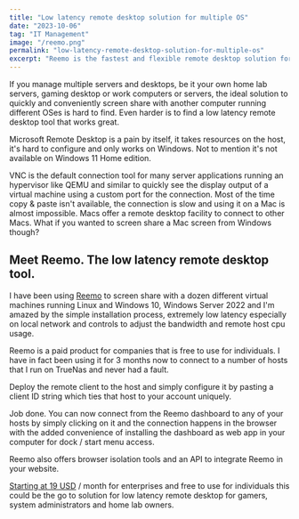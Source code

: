 ```yaml
---
title: "Low latency remote desktop solution for multiple OS"
date: "2023-10-06"
tag: "IT Management"
image: "/reemo.png"
permalink: "low-latency-remote-desktop-solution-for-multiple-os"
excerpt: "Reemo is the fastest and flexible remote desktop solution for low latency remote connections."
---
```


If you manage multiple servers and desktops, be it your own home lab servers, gaming desktop or work computers or servers, the ideal solution to quickly and conveniently screen share with another computer running different OSes is hard to find. Even harder is to find a low latency remote desktop tool that works great.

Microsoft Remote Desktop is a pain by itself, it takes resources on the host, it's hard to configure and only works on Windows. Not to mention it's not available on Windows 11 Home edition.

VNC is the default connection tool for many server applications running an hypervisor like QEMU and similar to quickly see the display output of a virtual machine using a custom port for the connection. Most of the time copy & paste isn't available, the connection is slow and using it on a Mac is almost impossible. Macs offer a remote desktop facility to connect to other Macs. What if you wanted to screen share a Mac screen from Windows though?

## Meet Reemo. The low latency remote desktop tool.
I have been using [Reemo](https://reemo.io/?ref=garavelli.io) to screen share with a dozen different virtual machines running Linux and Windows 10, Windows Server 2022 and I'm amazed by the simple installation process, extremely low latency especially on local network and controls to adjust the bandwidth and remote host cpu usage.

Reemo is a paid product for companies that is free to use for individuals. I have in fact been using it for 3 months now to connect to a number of hosts that I run on TrueNas and never had a fault.

Deploy the remote client to the host and simply configure it by pasting a client ID string which ties that host to your account uniquely.

Job done. You can now connect from the Reemo dashboard to any of your hosts by simply clicking on it and the connection happens in the browser with the added convenience of installing the dashboard as web app in your computer for dock / start menu access.

Reemo also offers browser isolation tools and an API to integrate Reemo in your website.

[Starting at 19 USD](https://reemo.io/pricing?ref=garavelli.io) / month for enterprises and free to use for individuals this could be the go to solution for low latency remote desktop for gamers, system administrators and home lab owners. 